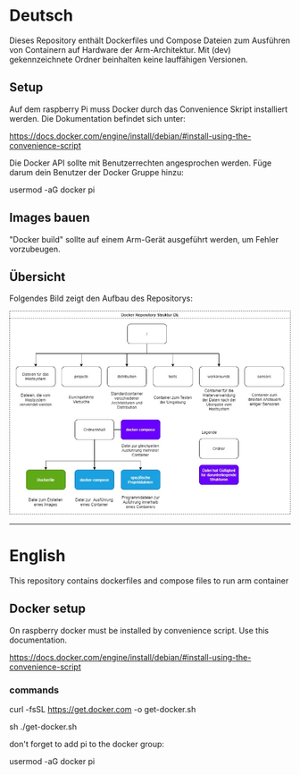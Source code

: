 # Deutsch
Dieses Repository enthält Dockerfiles und Compose Dateien zum Ausführen von Containern auf Hardware der Arm-Architektur.
Mit (dev) gekennzeichnete Ordner beinhalten keine lauffähigen Versionen.

## Setup
Auf dem raspberry Pi muss Docker durch das Convenience Skript installiert werden. Die Dokumentation befindet sich unter:

https://docs.docker.com/engine/install/debian/#install-using-the-convenience-script

Die Docker API sollte mit Benutzerrechten angesprochen werden. Füge darum dein Benutzer der Docker Gruppe hinzu:

usermod -aG docker pi

## Images bauen
"Docker build" sollte auf einem Arm-Gerät ausgeführt werden, um Fehler vorzubeugen.


## Übersicht
Folgendes Bild zeigt den Aufbau des Repositorys:

![Repository Übersicht](Docker_Repository_Struktur_DE.jpg?raw=true "DE")

---

# English
This repository contains dockerfiles and compose files to run arm container

## Docker setup
On raspberry docker must be installed by convenience script. Use this documentation.

https://docs.docker.com/engine/install/debian/#install-using-the-convenience-script

### commands
curl -fsSL https://get.docker.com -o get-docker.sh

sh ./get-docker.sh


don't forget to add pi to the docker group:

usermod -aG docker pi



